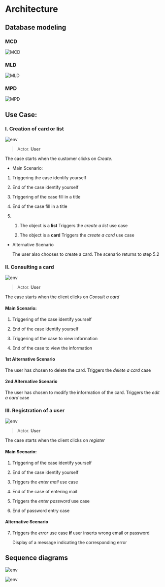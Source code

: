 # Architecture

## Database modeling

### MCD

![MCD](./media/MCD.png)

### MLD

![MLD](./media/MLD.png)

### MPD

![MPD](./media/MPD.png)

## Use Case:

### I. Creation of card or list

![env](./media/Kanban_UserCase_Create.jpg)

> Actor. **User**

The case starts when the customer clicks on *Create*.

- Main Scenario:

1. Triggering the case identify yourself

2. End of the case identify yourself

3. Triggering of the case fill in a title

4. End of the case fill in a title

5. 1. The object is a **list**
	Triggers the *create a list* use case

   2. The object is a **card**
	Triggers the *create a card* use case

- Alternative Scenario

	The user also chooses to create a card.
	The scenario returns to step 5.2

### II.	Consulting a card 

![env](./media/Kanban_UserCase_Read_Card.jpg)

> Actor. **User**

The case starts when the client clicks on *Consult a card*

#### Main Scenario:

1. Triggering of the case identify yourself

2. End of the case identify yourself

3. Triggering of the case to view information

4. End of the case to view the information


#### 1st Alternative Scenario

The user has chosen to delete the card. Triggers the *delete a card* case

#### 2nd Alternative Scenario

The user has chosen to modify the information of the card. Triggers the *edit a card* case

### III. Registration of a user

![env](./media/Kanban_UserCase_SaveUSer.jpg)

> Actor. **User**

The case starts when the client clicks on *register*

#### Main Scenario:

1. Triggering of the case identify yourself

2. End of the case identify yourself

3. Triggers the *enter mail* use case

4. End of the case of entering mail

5. Triggers the *enter password* use case

6. End of password entry case

#### Alternative Scenario

7. Triggers the *error* use case **if** user inserts wrong email or password

	Display of a message indicating the corresponding error

## Sequence diagrams

![env](./media/Creation_sequence_diagram.jpg)

![env](./media/inscription_sequence_diagram.jpg)